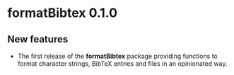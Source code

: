 # formatBibtex 0.1.0

## New features

* The first release of the **formatBibtex** package providing functions to
  format character strings, BibTeX entries and files in an opinionated way.
